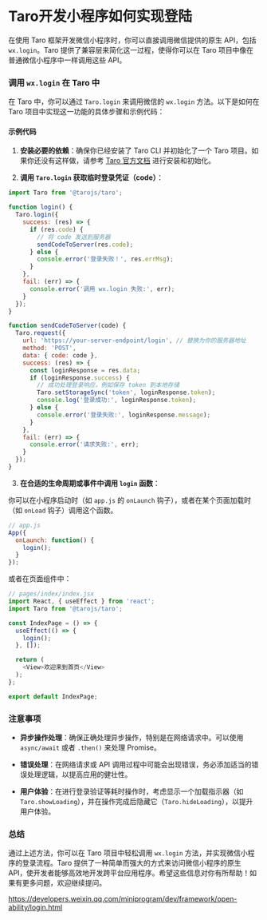 # Taro开发小程序如何实现登陆
在使用 Taro 框架开发微信小程序时，你可以直接调用微信提供的原生 API，包括 `wx.login`。Taro 提供了兼容层来简化这一过程，使得你可以在 Taro 项目中像在普通微信小程序中一样调用这些 API。

### 调用 `wx.login` 在 Taro 中

在 Taro 中，你可以通过 `Taro.login` 来调用微信的 `wx.login` 方法。以下是如何在 Taro 项目中实现这一功能的具体步骤和示例代码：

#### 示例代码

1. **安装必要的依赖**：确保你已经安装了 Taro CLI 并初始化了一个 Taro 项目。如果你还没有这样做，请参考 [Taro 官方文档](https://taro-docs.jd.com/taro/docs/) 进行安装和初始化。

2. **调用 `Taro.login` 获取临时登录凭证（code）**：

```javascript
import Taro from '@tarojs/taro';

function login() {
  Taro.login({
    success: (res) => {
      if (res.code) {
        // 将 code 发送到服务器
        sendCodeToServer(res.code);
      } else {
        console.error('登录失败！', res.errMsg);
      }
    },
    fail: (err) => {
      console.error('调用 wx.login 失败:', err);
    }
  });
}

function sendCodeToServer(code) {
  Taro.request({
    url: 'https://your-server-endpoint/login', // 替换为你的服务器地址
    method: 'POST',
    data: { code: code },
    success: (res) => {
      const loginResponse = res.data;
      if (loginResponse.success) {
        // 成功处理登录响应，例如保存 token 到本地存储
        Taro.setStorageSync('token', loginResponse.token);
        console.log('登录成功:', loginResponse.token);
      } else {
        console.error('登录失败:', loginResponse.message);
      }
    },
    fail: (err) => {
      console.error('请求失败:', err);
    }
  });
}
```

3. **在合适的生命周期或事件中调用 `login` 函数**：

你可以在小程序启动时（如 `app.js` 的 `onLaunch` 钩子），或者在某个页面加载时（如 `onLoad` 钩子）调用这个函数。

```javascript
// app.js
App({
  onLaunch: function() {
    login();
  }
});
```

或者在页面组件中：

```javascript
// pages/index/index.jsx
import React, { useEffect } from 'react';
import Taro from '@tarojs/taro';

const IndexPage = () => {
  useEffect(() => {
    login();
  }, []);

  return (
    <View>欢迎来到首页</View>
  );
};

export default IndexPage;
```

### 注意事项

- **异步操作处理**：确保正确处理异步操作，特别是在网络请求中。可以使用 `async/await` 或者 `.then()` 来处理 Promise。
  
- **错误处理**：在网络请求或 API 调用过程中可能会出现错误，务必添加适当的错误处理逻辑，以提高应用的健壮性。

- **用户体验**：在进行登录验证等耗时操作时，考虑显示一个加载指示器（如 `Taro.showLoading`），并在操作完成后隐藏它（`Taro.hideLoading`），以提升用户体验。

### 总结

通过上述方法，你可以在 Taro 项目中轻松调用 `wx.login` 方法，并实现微信小程序的登录流程。Taro 提供了一种简单而强大的方式来访问微信小程序的原生 API，使开发者能够高效地开发跨平台应用程序。希望这些信息对你有所帮助！如果有更多问题，欢迎继续提问。


https://developers.weixin.qq.com/miniprogram/dev/framework/open-ability/login.html
